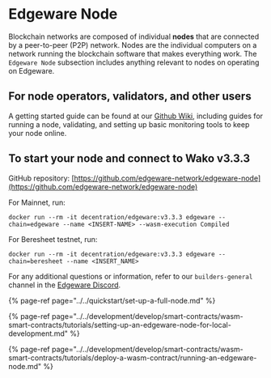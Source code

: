 # Edgeware Node

Blockchain networks are composed of individual **nodes** that are connected by a peer-to-peer \(P2P\) network. Nodes are the individual computers on a network running the blockchain software that makes everything work. The `Edgeware Node` subsection includes anything relevant to nodes on operating on Edgeware.

## For node operators, validators, and other users

A getting started guide can be found at our [Github Wiki](https://github.com/hicommonwealth/edgeware-node/wiki), including guides for running a node, validating, and setting up basic monitoring tools to keep your node online.

## To start your node and connect to Wako v3.3.3

GitHub repository: [https://github.com/edgeware-network/edgeware-node](https://github.com/edgeware-network/edgeware-node)

For Mainnet, run:

```text
docker run --rm -it decentration/edgeware:v3.3.3 edgeware --chain=edgeware --name <INSERT-NAME> --wasm-execution Compiled
```

For Beresheet testnet, run:

```text
docker run --rm -it decentration/edgeware:v3.3.3 edgeware --chain=beresheet --name <INSERT_NAME>
```

For any additional questions or information, refer to our `builders-general` channel in the [Edgeware Discord](https://discord.gg/zdFJm4gA5M).

{% page-ref page="../../quickstart/set-up-a-full-node.md" %}

{% page-ref page="../../development/develop/smart-contracts/wasm-smart-contracts/tutorials/setting-up-an-edgeware-node-for-local-development.md" %}

{% page-ref page="../../development/develop/smart-contracts/wasm-smart-contracts/tutorials/deploy-a-wasm-contract/running-an-edgeware-node.md" %}


